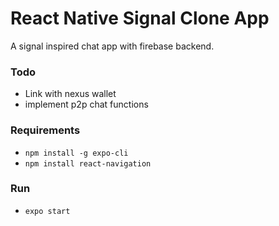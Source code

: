 # React Native Signal Clone App
A signal inspired chat app with firebase backend. 

### Todo
* Link with nexus wallet
* implement p2p chat functions 

### Requirements 
* `npm install -g expo-cli`
* `npm install react-navigation`

### Run 
* `expo start`
